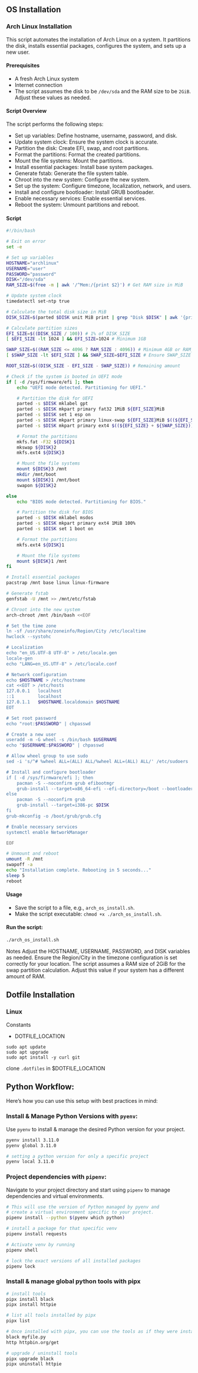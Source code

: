 ## OS Installation

### Arch Linux Installation

This script automates the installation of Arch Linux on a system. It partitions the disk, installs essential packages, configures the system, and sets up a new user.

#### Prerequisites

- A fresh Arch Linux system
- Internet connection
- The script assumes the disk to be `/dev/sda` and the RAM size to be `2GiB`. Adjust these values as needed.

#### Script Overview

The script performs the following steps:

- Set up variables: Define hostname, username, password, and disk.
- Update system clock: Ensure the system clock is accurate.
- Partition the disk: Create EFI, swap, and root partitions.
- Format the partitions: Format the created partitions.
- Mount the file systems: Mount the partitions.
- Install essential packages: Install base system packages.
- Generate fstab: Generate the file system table.
- Chroot into the new system: Configure the new system.
- Set up the system: Configure timezone, localization, network, and users.
- Install and configure bootloader: Install GRUB bootloader.
- Enable necessary services: Enable essential services.
- Reboot the system: Unmount partitions and reboot.

#### Script

```bash
#!/bin/bash

# Exit on error
set -e

# Set up variables
HOSTNAME="archlinux"
USERNAME="user"
PASSWORD="password"
DISK="/dev/sda"
RAM_SIZE=$(free -m | awk '/^Mem:/{print $2}') # Get RAM size in MiB

# Update system clock
timedatectl set-ntp true

# Calculate the total disk size in MiB
DISK_SIZE=$(parted $DISK unit MiB print | grep "Disk $DISK" | awk '{print $3}' | sed 's/MiB//')

# Calculate partition sizes
EFI_SIZE=$((DISK_SIZE / 100)) # 1% of DISK_SIZE
[ $EFI_SIZE -lt 1024 ] && EFI_SIZE=1024 # Minimum 1GB

SWAP_SIZE=$((RAM_SIZE <= 4096 ? RAM_SIZE : 4096)) # Minimum 4GB or RAM_SIZE
[ $SWAP_SIZE -lt $EFI_SIZE ] && SWAP_SIZE=$EFI_SIZE # Ensure SWAP_SIZE is at least 1% of DISK_SIZE

ROOT_SIZE=$((DISK_SIZE - EFI_SIZE - SWAP_SIZE)) # Remaining amount

# Check if the system is booted in UEFI mode
if [ -d /sys/firmware/efi ]; then
    echo "UEFI mode detected. Partitioning for UEFI."

    # Partition the disk for UEFI
    parted -s $DISK mklabel gpt
    parted -s $DISK mkpart primary fat32 1MiB ${EFI_SIZE}MiB
    parted -s $DISK set 1 esp on
    parted -s $DISK mkpart primary linux-swap ${EFI_SIZE}MiB $((${EFI_SIZE} + ${SWAP_SIZE}))MiB
    parted -s $DISK mkpart primary ext4 $((${EFI_SIZE} + ${SWAP_SIZE}))MiB 100%

    # Format the partitions
    mkfs.fat -F32 ${DISK}1
    mkswap ${DISK}2
    mkfs.ext4 ${DISK}3

    # Mount the file systems
    mount ${DISK}3 /mnt
    mkdir /mnt/boot
    mount ${DISK}1 /mnt/boot
    swapon ${DISK}2

else
    echo "BIOS mode detected. Partitioning for BIOS."

    # Partition the disk for BIOS
    parted -s $DISK mklabel msdos
    parted -s $DISK mkpart primary ext4 1MiB 100%
    parted -s $DISK set 1 boot on

    # Format the partitions
    mkfs.ext4 ${DISK}1

    # Mount the file systems
    mount ${DISK}1 /mnt
fi

# Install essential packages
pacstrap /mnt base linux linux-firmware

# Generate fstab
genfstab -U /mnt >> /mnt/etc/fstab

# Chroot into the new system
arch-chroot /mnt /bin/bash <<EOF

# Set the time zone
ln -sf /usr/share/zoneinfo/Region/City /etc/localtime
hwclock --systohc

# Localization
echo "en_US.UTF-8 UTF-8" > /etc/locale.gen
locale-gen
echo "LANG=en_US.UTF-8" > /etc/locale.conf

# Network configuration
echo $HOSTNAME > /etc/hostname
cat <<EOT > /etc/hosts
127.0.0.1   localhost
::1         localhost
127.0.1.1   $HOSTNAME.localdomain $HOSTNAME
EOT

# Set root password
echo "root:$PASSWORD" | chpasswd

# Create a new user
useradd -m -G wheel -s /bin/bash $USERNAME
echo "$USERNAME:$PASSWORD" | chpasswd

# Allow wheel group to use sudo
sed -i 's/^# %wheel ALL=(ALL) ALL/%wheel ALL=(ALL) ALL/' /etc/sudoers

# Install and configure bootloader
if [ -d /sys/firmware/efi ]; then
    pacman -S --noconfirm grub efibootmgr
    grub-install --target=x86_64-efi --efi-directory=/boot --bootloader-id=GRUB
else
    pacman -S --noconfirm grub
    grub-install --target=i386-pc $DISK
fi
grub-mkconfig -o /boot/grub/grub.cfg

# Enable necessary services
systemctl enable NetworkManager

EOF

# Unmount and reboot
umount -R /mnt
swapoff -a
echo "Installation complete. Rebooting in 5 seconds..."
sleep 5
reboot
```

#### Usage

- Save the script to a file, e.g., `arch_os_install.sh`.
- Make the script executable: `chmod +x ./arch_os_install.sh`.

#### Run the script:

```bash
./arch_os_install.sh
```

Notes
Adjust the HOSTNAME, USERNAME, PASSWORD, and DISK variables as needed.
Ensure the Region/City in the timezone configuration is set correctly for your location.
The script assumes a RAM size of 2GiB for the swap partition calculation. Adjust this value if your system has a different amount of RAM.

## Dotfile Installation

### Linux

Constants

- DOTFILE_LOCATION

```
sudo apt update
sudo apt upgrade
sudo apt install -y curl git
```

clone `.dotfiles` in $DOTFILE_LOCATION

## Python Workflow:

Here’s how you can use this setup with best practices in mind:

### Install & Manage Python Versions with `pyenv`:

Use `pyenv` to install & manage the desired Python version for your project.

```bash
pyenv install 3.11.0
pyenv global 3.11.0

# setting a python version for only a specific project
pyenv local 3.11.0
```

### Project dependencies with `pipenv`:

Navigate to your project directory and start using `pipenv` to manage dependencies and virtual environments.

```bash
# This will use the version of Python managed by pyenv and
# create a virtual environment specific to your project.
pipenv install --python $(pyenv which python)

# install a package for that specific venv
pipenv install requests

# Activate venv by running
pipenv shell

# lock the exact versions of all installed packages
pipenv lock
```

### Install & manage global python tools with pipx

```bash
# install tools
pipx install black
pipx install httpie

# list all tools installed by pipx
pipx list

# Once installed with pipx, you can use the tools as if they were installed globally
black myfile.py
http httpbin.org/get

# upgrade / uninstall tools
pipx upgrade black
pipx uninstall httpie
```
